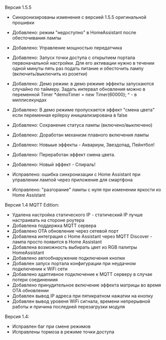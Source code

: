   Версия 1.5.5
   -  Синхронизированы изменения с версией 1.5.5 оригинальной прошивки
   -  Добавлено: режим "недоступно" в HomeAssistant после  обесточивания лампы
   -  Добавлено: Управление мощностью передатчика
   -  Добавлено: Запуск точки доступа с открытием портала первоначальной настройки. Для его активации нужно в течении одной минуты пять раз подать питание и обесточить лампу (включить/выключить из розетки)
   -  Добавлено: Демо режим: в демо режиме эффекты запускаются случайно по таймеру. Задать интервал обновления можно в переменной Timer *demoTimer = new Timer(60000);                                                                                                                                                           ^  - в миллисекундах
   -  Добавлено: В демо режиме пропускается эффект "смена цвета" если переменная epilepsy инициализирована в false
   -  Добавлено: Сохранение статуса лампы (включено/выключено)
   -  Добавлено: Доработан механизм плавного включения лампы
   -  Добавлено: Новыые эффекты - Аквариум, Звездопад, Пейнтбол!
   -  Добавлено: Переработан эффект смена цвета.
   -  Добавлено: Новый эффект - Спираль!

   -  Исправлено: ошибка синхронизации с Home Assistant при управлении лампой через приложение для смартфона
   -  Исправлено: "разгорание" лампы с нуля при изменении яркости из Home Assistant

   Версия 1.4 MQTT Edition:
   - Удалена настройка статического IP - статический IP лучше настраивать на стороне роутера
   - Добавлена поддержка MQTT сервера
   - Добавлено ОТА обновление через сетевой порт
   - Добавлена интеграция с Home Assistant через MQTT Discover - лампа просто появится в Home Assistant
   - Добавлена возможность выбирать цвет из RGB палитры HomeAssistant
   - Добавлено автообнаружение подключения кнопки
   - Добавлен запуск портала конфигурации при неудачном подключении к WiFi сети
   - Добавлено адаптивное подключение к MQTT серверу в случае потери соединениия
   - Добавлено принудительное включение эффекта матрицы во время OTA обновлении
   - Добавлен вывод IP адреса при пятикратном нажатии на кнопку
   - Добавлен вывод уровеня WiFi сигнала, времени непрерывной работы и причина последней перезагрузки модуля

   Версия 1.4:
   - Исправлен баг при смене режимов
   - Исправлены тормоза в режиме точки доступа

